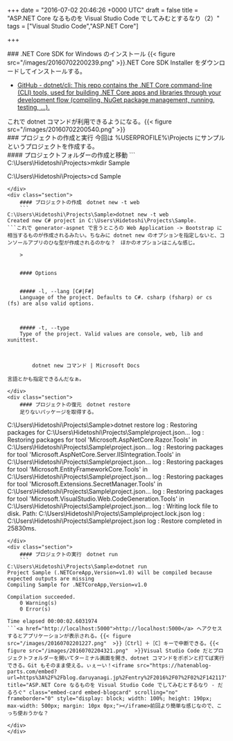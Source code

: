 
+++
date = "2016-07-02 20:46:26 +0000 UTC"
draft = false
title = "ASP.NET Core なるものを Visual Studio Code でしてみむとするなり（2）"
tags = ["Visual Studio Code","ASP.NET Core"]

+++
<div class="section">
    ### .NET Core SDK for Windows のインストール
    {{< figure src="/images/20160702200239.png"  >}}.NET Core SDK Installer をダウンロードしてインストールする。

<ul>
<li><a href="https://github.com/dotnet/cli">GitHub - dotnet/cli: This repo contains the .NET Core command-line (CLI) tools, used for building .NET Core apps and libraries through your development flow (compiling, NuGet package management, running, testing, ...).</a></li>
</ul>これで dotnet コマンドが利用できるようになる。{{< figure src="/images/20160702200540.png"  >}}<br/>


</div>
<div class="section">
    ### プロジェクトの作成と実行
    今回は %USERPROFILE%\Projects にサンプルというプロジェクトを作成する。

<div class="section">
    #### プロジェクトフォルダーの作成と移動
    ```
C:\Users\Hidetoshi\Projects>mkdir Sample

C:\Users\Hidetoshi\Projects>cd Sample
```
</div>
<div class="section">
    #### プロジェクトの作成　dotnet new -t web
    ```
C:\Users\Hidetoshi\Projects\Sample>dotnet new -t web
Created new C# project in C:\Users\Hidetoshi\Projects\Sample.
```これで generator-aspnet で言うところの Web Application -> Bootstrap に相当するものが作成されるみたい。ちなみに dotnet new のオプションを指定しないと、コンソールアプリのひな型が作成されるのかな？　ほかのオプションはこんな感じ。

    >
        

    #### Options
    

    ##### -l, --lang [C#|F#]
    Language of the project. Defaults to C#. csharp (fsharp) or cs (fs) are also valid options.



    ##### -t, --type
    Type of the project. Valid values are console, web, lib and xunittest.



        dotnet new コマンド | Microsoft Docs
    
言語とかも指定できるんだなぁ。

</div>
<div class="section">
    #### プロジェクトの復元　dotnet restore
    足りないパッケージを取得する。
```
C:\Users\Hidetoshi\Projects\Sample>dotnet restore
log  : Restoring packages for C:\Users\Hidetoshi\Projects\Sample\project.json...
log  : Restoring packages for tool &#39;Microsoft.AspNetCore.Razor.Tools&#39; in C:\Users\Hidetoshi\Projects\Sample\project.json...
log  : Restoring packages for tool &#39;Microsoft.AspNetCore.Server.IISIntegration.Tools&#39; in C:\Users\Hidetoshi\Projects\Sample\project.json...
log  : Restoring packages for tool &#39;Microsoft.EntityFrameworkCore.Tools&#39; in C:\Users\Hidetoshi\Projects\Sample\project.json...
log  : Restoring packages for tool &#39;Microsoft.Extensions.SecretManager.Tools&#39; in C:\Users\Hidetoshi\Projects\Sample\project.json...
log  : Restoring packages for tool &#39;Microsoft.VisualStudio.Web.CodeGeneration.Tools&#39; in C:\Users\Hidetoshi\Projects\Sample\project.json...
log  : Writing lock file to disk. Path: C:\Users\Hidetoshi\Projects\Sample\project.lock.json
log  : C:\Users\Hidetoshi\Projects\Sample\project.json
log  : Restore completed in 25830ms.
```
</div>
<div class="section">
    #### プロジェクトの実行　dotnet run
    ```
C:\Users\Hidetoshi\Projects\Sample>dotnet run
Project Sample (.NETCoreApp,Version=v1.0) will be compiled because expected outputs are missing
Compiling Sample for .NETCoreApp,Version=v1.0

Compilation succeeded.
    0 Warning(s)
    0 Error(s)

Time elapsed 00:00:02.6031974
```<a href="http://localhost:5000">http://localhost:5000</a> へアクセスするとアプリケーションが表示される。{{< figure src="/images/20160702201227.png"  >}}［Ctrl］＋［C］キーで中断できる。{{< figure src="/images/20160702204321.png"  >}}Visual Studio Code だとプロジェクトフォルダーを開いてターミナル画面を開き、dotnet コマンドをポポンと打てば実行できる。Git もそのまま使える。ぃぇーい！<iframe src="https://hatenablog-parts.com/embed?url=https%3A%2F%2Fblog.daruyanagi.jp%2Fentry%2F2016%2F07%2F02%2F142117" title="ASP.NET Core なるものを Visual Studio Code でしてみむとするなり - だるろぐ" class="embed-card embed-blogcard" scrolling="no" frameborder="0" style="display: block; width: 100%; height: 190px; max-width: 500px; margin: 10px 0px;"></iframe>前回より簡単な感じなので、こっち使おうかな？

</div>
</div>

